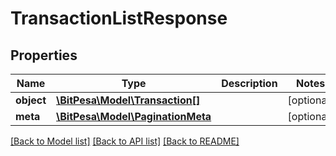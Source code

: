 # TransactionListResponse

## Properties
Name | Type | Description | Notes
------------ | ------------- | ------------- | -------------
**object** | [**\BitPesa\Model\Transaction[]**](Transaction.md) |  | [optional] 
**meta** | [**\BitPesa\Model\PaginationMeta**](PaginationMeta.md) |  | [optional] 

[[Back to Model list]](../README.md#documentation-for-models) [[Back to API list]](../README.md#documentation-for-api-endpoints) [[Back to README]](../README.md)


